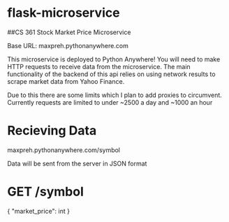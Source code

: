 # flask-microservice
##CS 361 Stock Market Price Microservice

Base URL: maxpreh.pythonanywhere.com

This microservice is deployed to Python Anywhere! You will need to make HTTP requests to receive data from the microservice. The main functionality of the backend of this api relies on using network results to scrape market data from Yahoo Finance.

Due to this there are some limits which I plan to add proxies to circumvent. Currently requests are limited to under ~2500 a day and ~1000 an hour

# Recieving Data

maxpreh.pythonanywhere.com/symbol

Data will be sent from the server in JSON format

# GET /symbol


{
    "market_price": int
}
